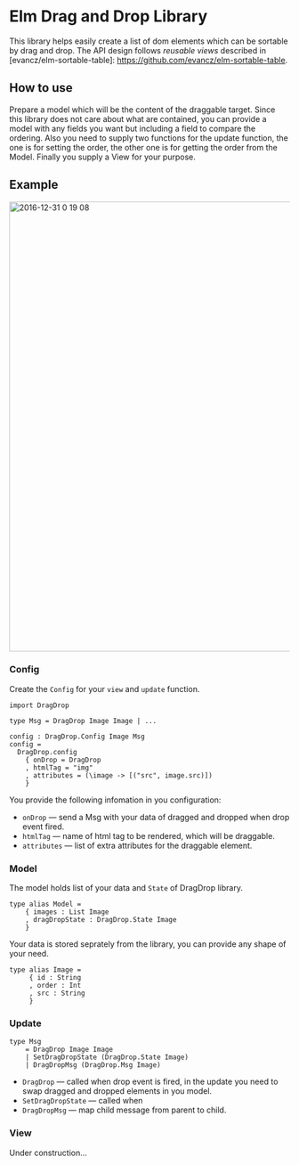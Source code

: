# Elm Drag and Drop Library
This library helps easily create a list of dom elements which can be sortable by drag and drop. The API design follows *reusable views* described in [evancz/elm-sortable-table]: https://github.com/evancz/elm-sortable-table.

## How to use
Prepare a model which will be the content of the draggable target. Since this library does not care about what are contained, you can provide a model with any fields you want but including a field to compare the ordering. Also you need to supply two functions for the update function, the one is for setting the order, the other one is for getting the order from the Model. Finally you supply a View for your purpose.

## Example
<img width="808" alt="2016-12-31 0 19 08" src="https://cloud.githubusercontent.com/assets/890106/21567833/be6d2f28-cef2-11e6-82bf-471ba5af68a7.png">

### Config
Create the `Config` for your `view` and `update` function.
```
import DragDrop

type Msg = DragDrop Image Image | ...

config : DragDrop.Config Image Msg
config =
  DragDrop.config
    { onDrop = DragDrop
    , htmlTag = "img"
    , attributes = (\image -> [("src", image.src)])
    }
```

You provide the following infomation in you configuration:

  - `onDrop` &mdash; send a Msg with your data of dragged and dropped when drop event fired.
  - `htmlTag` &mdash; name of html tag to be rendered, which will be draggable.
  - `attributes` &mdash; list of extra attributes for the draggable element.

### Model
The model holds list of your data and `State` of DragDrop library.
```
type alias Model =
    { images : List Image
    , dragDropState : DragDrop.State Image
    }
```

Your data is stored seprately from the library, you can provide any shape of your need.
```
type alias Image =
     { id : String
     , order : Int
     , src : String
     }
```

### Update
```
type Msg
    = DragDrop Image Image
    | SetDragDropState (DragDrop.State Image)
    | DragDropMsg (DragDrop.Msg Image)
```    
  - `DragDrop` &mdash; called when drop event is fired, in the update you need to swap dragged and dropped elements in you model.
  - `SetDragDropState` &mdash; called when
  - `DragDropMsg` &mdash; map child message from parent to child.
### View
Under construction…
